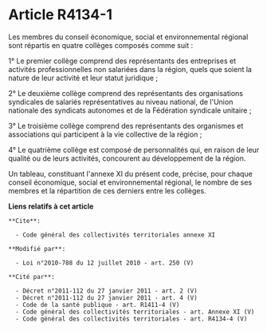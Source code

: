 # Article R4134-1

Les membres du    conseil économique, social et environnemental régional sont répartis en quatre collèges composés comme
suit : 

1° Le premier collège comprend des représentants des entreprises et activités professionnelles non salariées dans la région,
quels que soient la nature de leur activité et leur statut juridique ; 

2° Le deuxième collège comprend des représentants des organisations syndicales de salariés représentatives au niveau
national, de l'Union nationale des syndicats autonomes et de la Fédération syndicale unitaire ; 

3° Le troisième collège comprend des représentants des organismes et associations qui participent à la vie collective de la
région ; 

4° Le quatrième collège est composé de personnalités qui, en raison de leur qualité ou de leurs activités, concourent au
développement de la région. 

Un tableau, constituant l'annexe XI du présent code, précise, pour chaque    conseil économique, social et environnemental
régional, le nombre de ses membres et la répartition de ces derniers entre les collèges.

**Liens relatifs à cet article**

	**Cite**:

	  - Code général des collectivités territoriales annexe XI

	**Modifié par**:

	  - Loi n°2010-788 du 12 juillet 2010 - art. 250 (V)

	**Cité par**:

	  - Décret n°2011-112 du 27 janvier 2011 - art. 2 (V)
	  - Décret n°2011-112 du 27 janvier 2011 - art. 4 (V)
	  - Code de la santé publique - art. R1411-4 (V)
	  - Code général des collectivités territoriales - art. Annexe XI (V)
	  - Code général des collectivités territoriales - art. R4134-4 (V)
